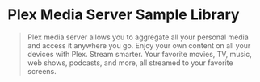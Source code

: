 # Plex Media Server Sample Library

> Plex media server allows you to aggregate all your personal media and access it anywhere you go. Enjoy your own content on all your devices with Plex. Stream smarter. Your favorite movies, TV, music, web shows, podcasts, and more, all streamed to your favorite screens.
